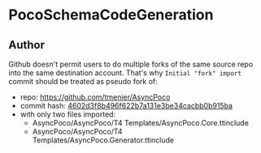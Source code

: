 # PocoSchemaCodeGeneration

## Author
Github doesn't permit users to do multiple forks of the same source repo into the same destination account.
That's why ```Initial "fork" import``` commit should be treated as pseudo fork of:
- repo: https://github.com/tmenier/AsyncPoco
- commit hash: [4602d3f8b496f622b7a131e3be34cacbb0b915ba](https://github.com/tmenier/AsyncPoco/commit/4602d3f8b496f622b7a131e3be34cacbb0b915ba)
- with only two files imported:
  - AsyncPoco/AsyncPoco/T4 Templates/AsyncPoco.Core.ttinclude
  - AsyncPoco/AsyncPoco/T4 Templates/AsyncPoco.Generator.ttinclude  
